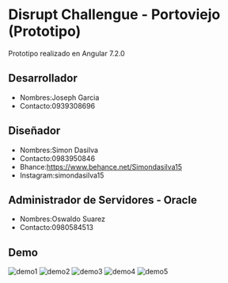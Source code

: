 # Disrupt Challengue - Portoviejo (Prototipo)

Prototipo realizado en Angular 7.2.0

## Desarrollador

- Nombres:Joseph Garcia
- Contacto:0939308696

## Diseñador
- Nombres:Simon Dasilva
- Contacto:0983950846
- Bhance:https://www.behance.net/Simondasilva15
- Instagram:simondasilva15

## Administrador de Servidores - Oracle
- Nombres:Oswaldo Suarez
- Contacto:0980584513

## Demo


![demo1](https://user-images.githubusercontent.com/24982317/52355237-fc6e5800-29ff-11e9-8709-30069dd3b2f3.jpg)
![demo2](https://user-images.githubusercontent.com/24982317/52355243-fed0b200-29ff-11e9-91f4-3f6420d524f3.jpg)
![demo3](https://user-images.githubusercontent.com/24982317/52355248-01330c00-2a00-11e9-860f-a0ba1b6262cb.jpg)
![demo4](https://user-images.githubusercontent.com/24982317/52355252-02fccf80-2a00-11e9-89e1-47eae9cc1d8c.jpg)
![demo5](https://user-images.githubusercontent.com/24982317/52355254-042dfc80-2a00-11e9-80c3-4dc7fd460799.jpg)
